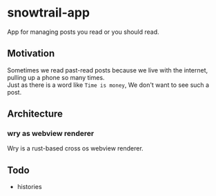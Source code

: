 # snowtrail-app
App for managing posts you read or you should read.

## Motivation
Sometimes we read past-read posts because we live with the internet, pulling up a phone so many times.  
Just as there is a word like `Time is money`, We don't want to see such a post.  

## Architecture
### wry as webview renderer
Wry is a rust-based cross os webview renderer.

## Todo
- histories
